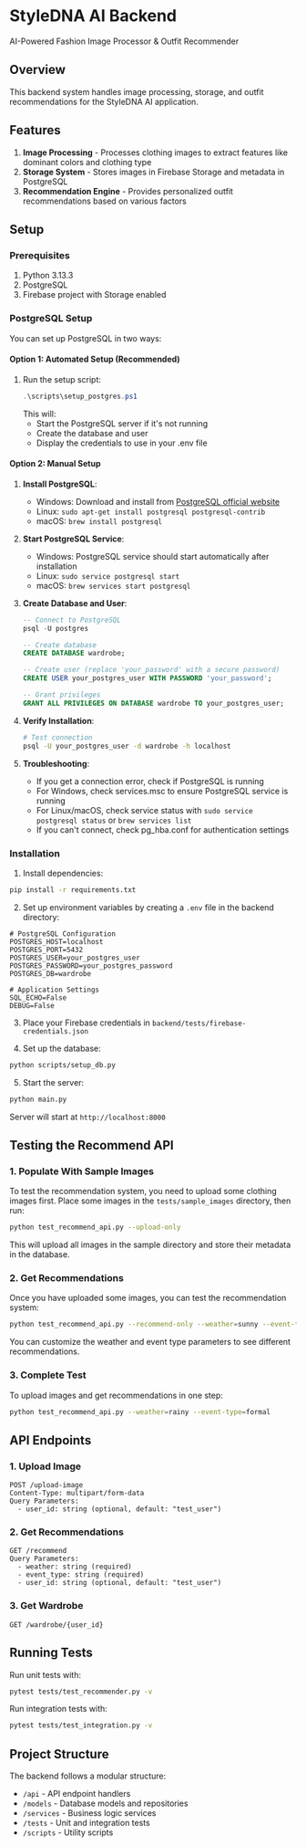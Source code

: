 # StyleDNA AI Backend

AI-Powered Fashion Image Processor & Outfit Recommender

## Overview

This backend system handles image processing, storage, and outfit recommendations for the StyleDNA AI application.

## Features

1. **Image Processing** - Processes clothing images to extract features like dominant colors and clothing type
2. **Storage System** - Stores images in Firebase Storage and metadata in PostgreSQL
3. **Recommendation Engine** - Provides personalized outfit recommendations based on various factors

## Setup

### Prerequisites

1. Python 3.13.3
2. PostgreSQL
3. Firebase project with Storage enabled

### PostgreSQL Setup

You can set up PostgreSQL in two ways:

#### Option 1: Automated Setup (Recommended)
1. Run the setup script:
   ```powershell
   .\scripts\setup_postgres.ps1
   ```
   This will:
   - Start the PostgreSQL server if it's not running
   - Create the database and user
   - Display the credentials to use in your .env file

#### Option 2: Manual Setup
1. **Install PostgreSQL**:
   - Windows: Download and install from [PostgreSQL official website](https://www.postgresql.org/download/windows/)
   - Linux: `sudo apt-get install postgresql postgresql-contrib`
   - macOS: `brew install postgresql`

2. **Start PostgreSQL Service**:
   - Windows: PostgreSQL service should start automatically after installation
   - Linux: `sudo service postgresql start`
   - macOS: `brew services start postgresql`

3. **Create Database and User**:
   ```sql
   -- Connect to PostgreSQL
   psql -U postgres

   -- Create database
   CREATE DATABASE wardrobe;

   -- Create user (replace 'your_password' with a secure password)
   CREATE USER your_postgres_user WITH PASSWORD 'your_password';

   -- Grant privileges
   GRANT ALL PRIVILEGES ON DATABASE wardrobe TO your_postgres_user;
   ```

4. **Verify Installation**:
   ```bash
   # Test connection
   psql -U your_postgres_user -d wardrobe -h localhost
   ```

5. **Troubleshooting**:
   - If you get a connection error, check if PostgreSQL is running
   - For Windows, check services.msc to ensure PostgreSQL service is running
   - For Linux/macOS, check service status with `sudo service postgresql status` or `brew services list`
   - If you can't connect, check pg_hba.conf for authentication settings

### Installation

1. Install dependencies:
```bash
pip install -r requirements.txt
```

2. Set up environment variables by creating a `.env` file in the backend directory:
```
# PostgreSQL Configuration
POSTGRES_HOST=localhost
POSTGRES_PORT=5432
POSTGRES_USER=your_postgres_user
POSTGRES_PASSWORD=your_postgres_password
POSTGRES_DB=wardrobe

# Application Settings
SQL_ECHO=False
DEBUG=False
```

3. Place your Firebase credentials in `backend/tests/firebase-credentials.json`

4. Set up the database:
```bash
python scripts/setup_db.py
```

5. Start the server:
```bash
python main.py
```
Server will start at `http://localhost:8000`

## Testing the Recommend API

### 1. Populate With Sample Images

To test the recommendation system, you need to upload some clothing images first. Place some images in the `tests/sample_images` directory, then run:

```bash
python test_recommend_api.py --upload-only
```

This will upload all images in the sample directory and store their metadata in the database.

### 2. Get Recommendations

Once you have uploaded some images, you can test the recommendation system:

```bash
python test_recommend_api.py --recommend-only --weather=sunny --event-type=casual
```

You can customize the weather and event type parameters to see different recommendations.

### 3. Complete Test

To upload images and get recommendations in one step:

```bash
python test_recommend_api.py --weather=rainy --event-type=formal
```

## API Endpoints

### 1. Upload Image
```http
POST /upload-image
Content-Type: multipart/form-data
Query Parameters:
  - user_id: string (optional, default: "test_user")
```

### 2. Get Recommendations
```http
GET /recommend
Query Parameters:
  - weather: string (required)
  - event_type: string (required)
  - user_id: string (optional, default: "test_user")
```

### 3. Get Wardrobe
```http
GET /wardrobe/{user_id}
```

## Running Tests

Run unit tests with:

```bash
pytest tests/test_recommender.py -v
```

Run integration tests with:

```bash
pytest tests/test_integration.py -v
```

## Project Structure

The backend follows a modular structure:

- `/api` - API endpoint handlers
- `/models` - Database models and repositories
- `/services` - Business logic services
- `/tests` - Unit and integration tests
- `/scripts` - Utility scripts 